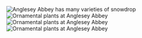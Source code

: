 ![Anglesey Abbey has many varieties of snowdrop](snowdrops.JPG)
![Ornamental plants at Anglesey Abbey](ornamental.JPG)
![Ornamental plants at Anglesey Abbey](tree1.JPG)
![Ornamental plants at Anglesey Abbey](tree2.JPG)
